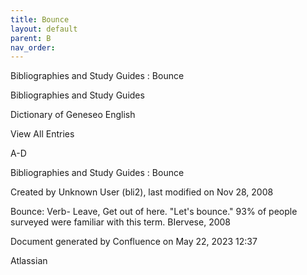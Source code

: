 ```yaml
---
title: Bounce
layout: default
parent: B
nav_order:
---
```


Bibliographies and Study Guides : Bounce

Bibliographies and Study Guides

Dictionary of Geneseo English

View All Entries

A-D

Bibliographies and Study Guides : Bounce

Created by  Unknown User (bli2), last modified on Nov 28, 2008

Bounce: Verb- Leave, Get out of here. &quot;Let's bounce.&quot; 93% of people surveyed were familiar with this term. BIervese, 2008

Document generated by Confluence on May 22, 2023 12:37

Atlassian
